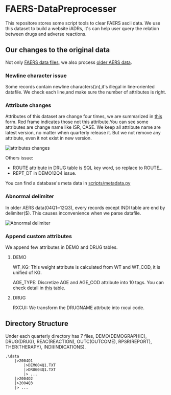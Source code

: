 # FAERS-DataPreprocesser
This repositore stores some script tools to clear FAERS ascii data. We use this dataset to build a website iADRs, it's can help user query the relation between drugs and adverse reactions.

## Our changes to the original data
Not only [FAERS data files](http://www.fda.gov/Drugs/GuidanceComplianceRegulatoryInformation/Surveillance/AdverseDrugEffects/ucm082193.htm), we also process [older AERS data](http://www.fda.gov/Drugs/GuidanceComplianceRegulatoryInformation/Surveillance/AdverseDrugEffects/ucm083765.htm).

### Newline character issue
Some records contain newline characters(\n),it's illegal in line-oriented datafile. We check each line,and make sure the number of attributes is right.

### Attribute changes
Attributes of this dataset are change four times, we are summarized in  [this](https://docs.google.com/spreadsheets/d/1EmKrWoOgbV9tZPOFrOHlHarW_TGz1uwyFuPMZ6DKGSg/edit?usp=sharing) form. Red frame indicates those not this attribute.You can see some attributes are change name like ISR, CASE. We keep all attribute name are latest version, no matter when quarterly release it. But we not remove any attribute, even it not exist in new version.

![attributes changes](http://phate334.github.io/FAERS-DataPreprocesser/attr_change.PNG "attributes changes")

Others issue:
* ROUTE attribute in DRUG table is SQL key word, so replace to ROUTE_.
* REPT_DT in DEMO12Q4 issue.

You can find a database's meta data in [scripts/metadata.py](https://github.com/Phate334/FAERS-DataPreprocesser/blob/master/scripts/metadata.py)

### Abnormal delimiter
In older AERS data(04Q1~12Q3), every records except INDI table are end by delimiter($). This causes inconvenience when we parse datafile.

![Abnormal delimiter](http://phate334.github.io/FAERS-DataPreprocesser/delimiter.png "Abnormal delimiter example")

### Append custom attributes
We append few attributes in DEMO and DRUG tables.

1. DEMO

    WT_KG: This weight attribute is calculated from WT and WT_COD, it is unified of KG.
    
    AGE_TYPE: Discretize AGE and AGE_COD attribute into 10 tags. You can check detail in [this](https://docs.google.com/document/d/1P_ZOdklUnZxJ8Hq15rtDOp_I-fls5w6Z1NZlOzlzje0/edit?usp=sharing) table.

2. DRUG

    RXCUI: We transform the DRUGNAME attrbute into rxcui code.
    
## Directory Structure

Under each quarterly directory has 7 files, DEMO(DEMOGRAPHIC), DRUG(DRUG), REAC(REACTION), OUTC(OUTCOME), RPSR(REPORT), THER(THERAPY), INDI(INDICATIONS).

    .\data
        |>2004Q1
            |>DEMO04Q1.TXT
            |>DRUG04Q1.TXT
            |> ...
        |>2004Q2
        |>2004Q3
        |> ...
